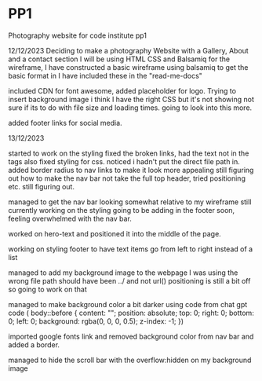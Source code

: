 # PP1
Photography website for code institute pp1

12/12/2023
Deciding to make a photography Website with a Gallery, About and a contact section I will be using HTML CSS and Balsamiq for the wireframe, I have constructed a basic wireframe using balsamiq to get the basic format in I have included these in the "read-me-docs" 

included CDN for font awesome, added placeholder for logo. Trying to insert background image i think I have the right CSS but it's not showing not sure if its to do with file size and loading times. going to look into this more.

added footer links for social media.

13/12/2023 

started to work on the styling fixed the broken links, had the text not in the <a> tags also fixed styling for css. noticed i hadn't put the direct file path in.
added border radius to nav links to make it look more appealing still figuring out how to make the nav bar not take the full top header, tried positioning etc. still figuring out.

managed to get the nav bar looking somewhat relative to my wireframe still currently working on the styling going to be adding in the footer soon, feeling overwhelmed with the nav bar.

worked on hero-text and positioned it into the middle of the page.

working on styling footer to have text items go from left to right instead of a list 

managed to add my background image to the webpage I was using the wrong file path should have been ../ and not url() positioning is still a bit off so going to work on that 

managed to make background color a bit darker using code from chat gpt code ( body::before {
    content: "";
    position: absolute;
    top: 0;
    right: 0;
    bottom: 0;
    left: 0;
    background: rgba(0, 0, 0, 0.5); 
    z-index: -1;
  })

  imported google fonts link and removed background color from nav bar and added a border. 

  managed to hide the scroll bar with the overflow:hidden on my background image 